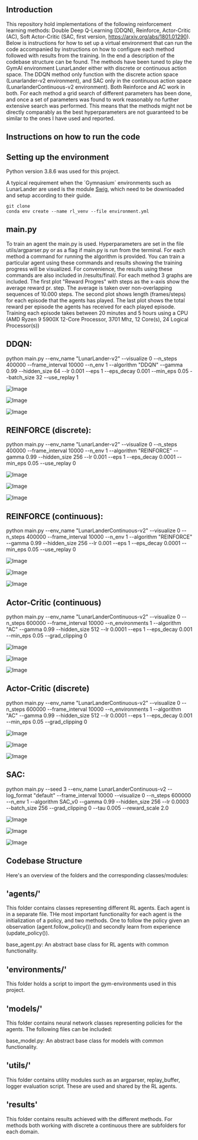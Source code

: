 Introduction
--------
This repository hold implementations of the following reinforcement learning methods: Double Deep Q-Learning (DDQN), Reinforce, Actor-Critic (AC), Soft Actor-Critic (SAC, first version, https://arxiv.org/abs/1801.01290).
Below is instructions for how to set up a virtual environment that can run the code accompanied by instructions on how to configure each method followed with results from the training. In the end a description of the codebase structure can be found. The methods have been tuned to play the GymAI environment LunarLander either with discrete or continuous action space.
The DDQN method only function with the discrete action space (Lunarlander-v2 environment), and SAC only in the continuous action space (LunarlanderContinuous-v2 environment). Both Reinforce and AC work in both. For each method a grid search of different parameters has been done, and once a set of parameters was found to work reasonably no further extensive search was performed. This means that the methods might not be directly comparably as the best hyperparameters are not guaranteed to be similar to the ones I have used and reported.

Instructions on how to run the code
---
Setting up the environment
-
Python version 3.8.6 was used for this project.

A typical requirement when the ´Gymnasium´ environments such as LunarLander are used is the module [Swig](www.swig.org/download.html), which need to be downloaded and setup according to their guide.
```
git clone 
conda env create --name rl_venv --file environment.yml 
```
main.py
-
To train an agent the main.py is used. Hyperparameters are set in the file utils/argparser.py or as a flag if main.py is run from the terminal. For each method a command for running the algorithm is provided. You can train a particular agent using these commands and results showing the training progress will be visualized. For convenience, the results using these commands are also included in /results/final/<method>. For each method 3 graphs are included. The first plot "Reward Progres" with steps as the x-axis show the average reward pr. step. The average is taken over non-overlapping sequences of 10.000 steps. The second plot shows length (frames/steps) for each episode that the agents has played. The last plot shows the total reward per episode the agents has received for each played episode. Training each episode takes between 20 minutes and 5 hours using a CPU (AMD Ryzen 9 5900X 12-Core Processor, 3701 Mhz, 12 Core(s), 24 Logical Processor(s))



DDQN:
-------------

python main.py --env_name "LunarLander-v2" --visualize 0 --n_steps 400000 --frame_interval 10000 --n_env 1 --algorithm "DDQN" --gamma 0.99 --hidden_size 64 --lr 0.001 --eps 1 --eps_decay 0.001 --min_eps 0.05 --batch_size 32 --use_replay 1


![Image](/hand_in/results/final/DDQN/avg_frame_rewards.png)

![Image](/hand_in/results/final/DDQN/episode_lengths.png)

![Image](/hand_in/results/final/DDQN/episode_rewards.png)


REINFORCE (discrete):
-------------

python main.py --env_name "LunarLander-v2" --visualize 0 --n_steps 400000 --frame_interval 10000 --n_env 1 --algorithm "REINFORCE" --gamma 0.99 --hidden_size 256 --lr 0.001 --eps 1 --eps_decay 0.0001 --min_eps 0.05 --use_replay 0



![Image](/hand_in/results/final/REINFORCE/discrete/avg_frame_rewards.png)

![Image](/hand_in/results/final/REINFORCE/discrete/episode_lengths.png)

![Image](/hand_in/results/final/REINFORCE/discrete/episode_rewards.png)

REINFORCE (continuous):
-------------

python main.py --env_name "LunarLanderContinuous-v2" --visualize 0 --n_steps 400000 --frame_interval 10000 --n_env 1 --algorithm "REINFORCE" --gamma 0.99 --hidden_size 256 --lr 0.001 --eps 1 --eps_decay 0.0001 --min_eps 0.05 --use_replay 0



![Image](/hand_in/results/final/REINFORCE/continuous/avg_frame_rewards.png)

![Image](/hand_in/results/final/REINFORCE/continuous/episode_lengths.png)

![Image](/hand_in/results/final/REINFORCE/continuous/episode_rewards.png)

Actor-Critic (continuous)
-------------

python main.py --env_name "LunarLanderContinuous-v2" --visualize 0 --n_steps 600000 --frame_interval 10000 --n_environments 1 --algorithm "AC" --gamma 0.99 --hidden_size 512 --lr 0.0001 --eps 1 --eps_decay 0.001 --min_eps 0.05 --grad_clipping 0


![Image](/hand_in/results/final/AC/continuous/avg_frame_rewards.png)

![Image](/hand_in/results/final/AC/continuous/episode_lengths.png)

![Image](/hand_in/results/final/AC/continuous/episode_rewards.png)

Actor-Critic (discrete)
-------------

python main.py --env_name "LunarLanderContinuous-v2" --visualize 0 --n_steps 600000 --frame_interval 10000 --n_environments 1 --algorithm "AC" --gamma 0.99 --hidden_size 512 --lr 0.0001 --eps 1 --eps_decay 0.001 --min_eps 0.05 --grad_clipping 0

![Image](/hand_in/results/final/AC/discrete/avg_frame_rewards.png)

![Image](/hand_in/results/final/AC/discrete/episode_lengths.png)

![Image](/hand_in/results/final/AC/discrete/episode_rewards.png)

SAC:
-------------
python main.py --seed 3 --env_name LunarLanderContinuous-v2 --log_format "default" --frame_interval 10000 --visualize 0 --n_steps 600000 --n_env 1 --algorithm SAC_v0 --gamma 0.99 --hidden_size 256 --lr 0.0003 --batch_size 256 --grad_clipping 0 --tau 0.005 --reward_scale 2.0


![Image](/hand_in/results/final/SAC/avg_frame_rewards.png)

![Image](/hand_in/results/final/SAC/episode_lengths.png)

![Image](/hand_in/results/final/SAC/episode_rewards.png)



Codebase Structure
------
Here's an overview of the folders and the corresponding classes/modules:

'agents/'
-
This folder contains classes representing different RL agents. Each agent is in a separate file. THe most important functionality for each agent is the initialization of a policy, and two methods. One to follow the policy given an observation (agent.follow_policy()) and secondly learn from experience (update_policy()).

base_agent.py: An abstract base class for RL agents with common functionality.


'environments/'
-
This folder holds a script to import the gym-environments used in this project.

'models/'
-
This folder contains neural network classes representing policies for the agents. The following files can be included:

base_model.py: An abstract base class for models with common functionality.


'utils/'
-
This folder contains utility modules such as an argparser, replay_buffer, logger evaluation script. These are used and shared by the RL agents.


'results'
-
This folder contains results achieved with the different methods. For methods both working with discrete a continuous there are subfolders for each domain.